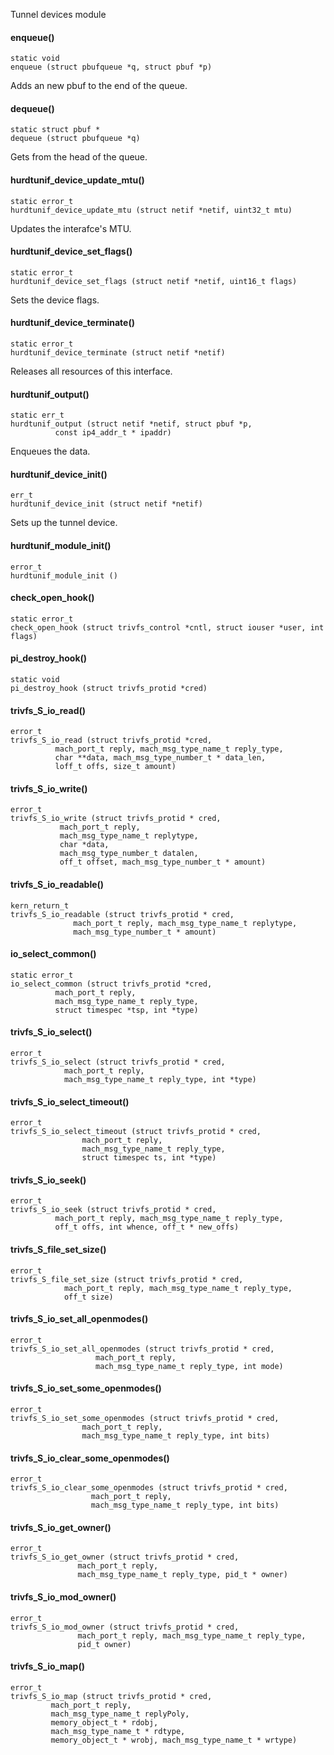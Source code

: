 Tunnel devices module

#### enqueue() ####

	static void
	enqueue (struct pbufqueue *q, struct pbuf *p)

Adds an new pbuf to the end of the queue.

#### dequeue() ####

	static struct pbuf *
	dequeue (struct pbufqueue *q)

Gets from the head of the queue.

#### hurdtunif_device_update_mtu() ####

	static error_t
	hurdtunif_device_update_mtu (struct netif *netif, uint32_t mtu)

Updates the interafce's MTU.

#### hurdtunif_device_set_flags() ####

	static error_t
	hurdtunif_device_set_flags (struct netif *netif, uint16_t flags)

Sets the device flags.

#### hurdtunif_device_terminate() ####

	static error_t
	hurdtunif_device_terminate (struct netif *netif)

Releases all resources of this interface.

#### hurdtunif_output() ####

	static err_t
	hurdtunif_output (struct netif *netif, struct pbuf *p,
			  const ip4_addr_t * ipaddr)

Enqueues the data.

#### hurdtunif_device_init() ####

	err_t
	hurdtunif_device_init (struct netif *netif)

Sets up the tunnel device.

#### hurdtunif_module_init() ####

	error_t
	hurdtunif_module_init ()



#### check_open_hook() ####

	static error_t
	check_open_hook (struct trivfs_control *cntl, struct iouser *user, int flags)



#### pi_destroy_hook() ####

	static void
	pi_destroy_hook (struct trivfs_protid *cred)



#### trivfs_S_io_read() ####

	error_t
	trivfs_S_io_read (struct trivfs_protid *cred,
			  mach_port_t reply, mach_msg_type_name_t reply_type,
			  char **data, mach_msg_type_number_t * data_len,
			  loff_t offs, size_t amount)



#### trivfs_S_io_write() ####

	error_t
	trivfs_S_io_write (struct trivfs_protid * cred,
			   mach_port_t reply,
			   mach_msg_type_name_t replytype,
			   char *data,
			   mach_msg_type_number_t datalen,
			   off_t offset, mach_msg_type_number_t * amount)



#### trivfs_S_io_readable() ####

	kern_return_t
	trivfs_S_io_readable (struct trivfs_protid * cred,
			      mach_port_t reply, mach_msg_type_name_t replytype,
			      mach_msg_type_number_t * amount)



#### io_select_common() ####

	static error_t
	io_select_common (struct trivfs_protid *cred,
			  mach_port_t reply,
			  mach_msg_type_name_t reply_type,
			  struct timespec *tsp, int *type)



#### trivfs_S_io_select() ####

	error_t
	trivfs_S_io_select (struct trivfs_protid * cred,
			    mach_port_t reply,
			    mach_msg_type_name_t reply_type, int *type)



#### trivfs_S_io_select_timeout() ####

	error_t
	trivfs_S_io_select_timeout (struct trivfs_protid * cred,
				    mach_port_t reply,
				    mach_msg_type_name_t reply_type,
				    struct timespec ts, int *type)



#### trivfs_S_io_seek() ####

	error_t
	trivfs_S_io_seek (struct trivfs_protid * cred,
			  mach_port_t reply, mach_msg_type_name_t reply_type,
			  off_t offs, int whence, off_t * new_offs)



#### trivfs_S_file_set_size() ####

	error_t
	trivfs_S_file_set_size (struct trivfs_protid * cred,
				mach_port_t reply, mach_msg_type_name_t reply_type,
				off_t size)



#### trivfs_S_io_set_all_openmodes() ####

	error_t
	trivfs_S_io_set_all_openmodes (struct trivfs_protid * cred,
				       mach_port_t reply,
				       mach_msg_type_name_t reply_type, int mode)



#### trivfs_S_io_set_some_openmodes() ####

	error_t
	trivfs_S_io_set_some_openmodes (struct trivfs_protid * cred,
					mach_port_t reply,
					mach_msg_type_name_t reply_type, int bits)



#### trivfs_S_io_clear_some_openmodes() ####

	error_t
	trivfs_S_io_clear_some_openmodes (struct trivfs_protid * cred,
					  mach_port_t reply,
					  mach_msg_type_name_t reply_type, int bits)



#### trivfs_S_io_get_owner() ####

	error_t
	trivfs_S_io_get_owner (struct trivfs_protid * cred,
			       mach_port_t reply,
			       mach_msg_type_name_t reply_type, pid_t * owner)



#### trivfs_S_io_mod_owner() ####

	error_t
	trivfs_S_io_mod_owner (struct trivfs_protid * cred,
			       mach_port_t reply, mach_msg_type_name_t reply_type,
			       pid_t owner)



#### trivfs_S_io_map() ####

	error_t
	trivfs_S_io_map (struct trivfs_protid * cred,
			 mach_port_t reply,
			 mach_msg_type_name_t replyPoly,
			 memory_object_t * rdobj,
			 mach_msg_type_name_t * rdtype,
			 memory_object_t * wrobj, mach_msg_type_name_t * wrtype)


